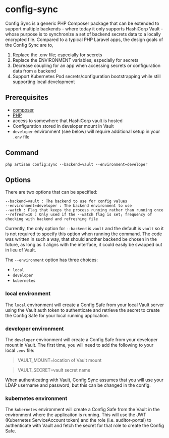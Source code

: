 # config-sync

Config Sync is a generic PHP Composer package that can be extended to support multiple backends - where today it only supports HashiCorp Vault - whose purpose is to synchronize a set of backend secrets data to a locally encrypted file.  Compared to a typical PHP Laravel apps, the design goals of the Config Sync are to,

1. Replace the .env file; especially for secrets
1. Replace the ENVIRONMENT variables; especially for secrets
1. Decrease coupling for an app when accessing secrets or configuration data from a backend
1. Support Kubernetes Pod secrets/configuration bootstrapping while still supporting local development

## Prerequisites

- [composer](https://getcomposer.org/doc/00-intro.md#installation-linux-unix-macos)
- [PHP](https://www.php.net/manual/en/install.php)
- access to somewhere that HashiCorp vault is hosted
- Configuration stored in developer mount in Vault
- `developer` environment (see below) will require additional setup in your `.env` file

## Command

```
php artisan config:sync --backend=vault --environment=developer
```

## Options

There are two options that can be specified:

```
--backend=vault : The backend to use for config values
--environment=developer : The backend environment to use
--watch : Flag that keeps the process running rather than running once
--refresh=10 : Only used if the --watch flag is set; frequency of checking with backend and refreshing file
```

Currently, the only option for `--backend` is `vault` and the default is `vault` so it is not required to specify this option when running the command. The code was written in such a way, that should another backend be chosen in the future, as long as it aligns with the interface, it could easily be swapped out in lieu of Vault.

The `--environment` option has three choices:

- `local`
- `developer`
- `kubernetes`

### local environment

The `local` environment will create a Config Safe from your local Vault server using the Vault auth token to authenticate and retrieve the secret to create the Config Safe for your local running application.

### developer environment

The `developer` environment will create a Config Safe from your developer mount in Vault. The first time, you will need to add the following to your local `.env` file:

> VAULT_MOUNT=location of Vault mount

> VAULT_SECRET=vault secret name

When authenticating with Vault, Config Sync assumes that you will use your LDAP username and password, but this can be changed in the config.

### kubernetes environment

The `kubernetes` environment will create a Config Safe from the Vault in the environment where the applicaiton is running. This will use the JWT (Kubernetes ServiceAccount token) and the role (i.e. auditor-portal) to authenticate with Vault and fetch the secret for that role to create the Config Safe.
